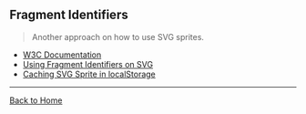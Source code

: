## Fragment Identifiers
> Another approach on how to use SVG sprites.

* [W3C Documentation](http://www.w3.org/TR/SVG/linking.html#SVGFragmentIdentifiers)
* [Using Fragment Identifiers on SVG](http://www.broken-links.com/2012/08/14/better-svg-sprites-with-fragment-identifiers/)
* [Caching SVG Sprite in localStorage](http://osvaldas.info/caching-svg-sprite-in-localstorage)

---
[Back to Home](https://github.com/willianjusten/awesome-svg)
